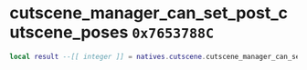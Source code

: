 # cutscene_manager_can_set_post_cutscene_poses `0x7653788C`

```lua
local result --[[ integer ]] = natives.cutscene.cutscene_manager_can_set_post_cutscene_poses()
```
